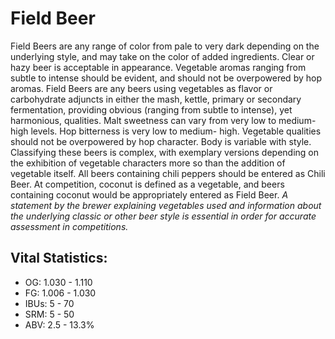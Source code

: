 # Field Beer

Field Beers are any range of color from pale to very dark depending on the underlying style, and may take on the color of added ingredients. Clear or hazy beer is acceptable in appearance. Vegetable aromas ranging from subtle to intense should be evident, and should not be overpowered by hop aromas. Field Beers are any beers using vegetables as flavor or carbohydrate adjuncts in either the mash, kettle, primary or secondary fermentation, providing obvious (ranging from subtle to intense), yet harmonious, qualities. Malt sweetness can vary from very low to medium-high levels. Hop bitterness is very low to medium- high. Vegetable qualities should not be overpowered by hop character. Body is variable with style. Classifying these beers is complex, with exemplary versions depending on the exhibition of vegetable characters more so than the addition of vegetable itself. All beers containing chili peppers should be entered as Chili Beer. At competition, coconut is defined as a vegetable, and beers containing coconut would be appropriately entered as Field Beer. _A statement by the brewer explaining vegetables used and information about the underlying classic or other beer style is essential in order for accurate assessment in competitions._

## Vital Statistics:

- OG: 1.030 - 1.110
- FG: 1.006 - 1.030
- IBUs: 5 - 70
- SRM: 5 - 50
- ABV: 2.5 - 13.3%